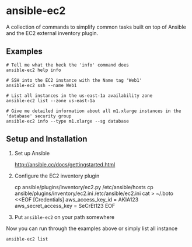 # ansible-ec2

A collection of commands to simplify common tasks built on top of Ansible and the EC2 external inventory plugin.

## Examples

    # Tell me what the heck the 'info' command does
    ansible-ec2 help info

    # SSH into the EC2 instance with the Name tag 'Web1'
    ansible-ec2 ssh --name Web1
    
    # List all instances in the us-east-1a availability zone
    ansible-ec2 list --zone us-east-1a
    
    # Give me detailed information about all m1.xlarge instances in the 'database' security group 
    ansible-ec2 info --type m1.xlarge --sg database
    
## Setup and Installation

1. Set up Ansible

   http://ansible.cc/docs/gettingstarted.html
   
1. Configure the EC2 inventory plugin
   
    cp ansible/plugins/inventory/ec2.py /etc/ansible/hosts
    cp ansible/plugins/inventory/ec2.ini /etc/ansible/ec2.ini
    cat > ~/.boto <<EOF
    [Credentials]
    aws_access_key_id = AKIA123
    aws_secret_access_key = SeCrEt123
    EOF
   
1. Put `ansible-ec2` on your path somewhere

Now you can run through the examples above or simply list all instance

    ansible-ec2 list
    


